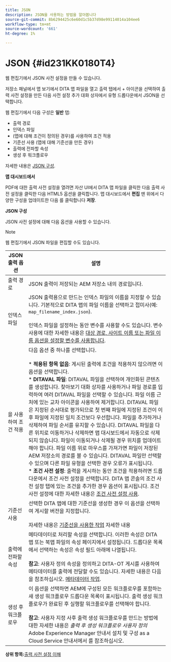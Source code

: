 ```yaml
---
title: JSON
description: JSON을 사용하는 방법을 알아봅니다
source-git-commit: 8b6294425c6e60d1c5b37d98e99114014a104ee6
workflow-type: tm+mt
source-wordcount: '661'
ht-degree: 1%

---
```



# JSON {#id231KK0180T4}

웹 편집기에서 JSON 사전 설정을 만들 수 있습니다.

저장소 패널에서 맵 보기에서 DITA 맵 파일을 열고 출력 탭에서 + 아이콘을 선택하여 출력 사전 설정을 만든 다음 사전 설정 추가 대화 상자에서 유형 드롭다운에서 JSON을 선택합니다.

웹 편집기에서 다음 구성은 **일반** 탭:

- 출력 경로
- 인덱스 파일
- \(맵에 대해 조건이 정의된 경우\)를 사용하여 조건 적용
- 기준선 사용 \(맵에 대해 기준선을 만든 경우\)
- 출력에 전파할 속성
- 생성 후 워크플로우

자세한 내용은 [JSON 구성](#id231KJA00REJ).

**맵 대시보드에서**

PDF에 대한 출력 사전 설정을 열려면 자산 UI에서 DITA 맵 파일을 클릭한 다음 출력 사전 설정을 클릭한 다음 HTML5 옵션을 클릭합니다. 맵 대시보드에서 **편집** 맨 위에서 다양한 구성을 업데이트한 다음 를 클릭합니다 **저장**.

**JSON 구성**

JSON 사전 설정에 대해 다음 옵션을 사용할 수 있습니다.

>[!NOTE]
>
> 웹 편집기에서 JSON 파일을 편집할 수도 있습니다.

| JSON 출력 옵션 | 설명 |
| --- | --- |
| 출력 경로 | JSON 출력이 저장되는 AEM 저장소 내의 경로입니다. |
| 인덱스 파일 | JSON 출력용으로 만드는 인덱스 파일의 이름을 지정할 수 있습니다. 기본적으로 DITA 맵의 파일 이름을 선택하고 접미사(예: `map_filename_index.json`).<br><br>인덱스 파일을 설정하는 동안 변수를 사용할 수도 있습니다. 변수 사용에 대한 자세한 내용은 [대상 경로, 사이트 이름 또는 파일 이름 옵션을 설정할 변수를 사용합니다](generate-output-use-variables.md#id18BUG70K05Z). |
| 을 사용하여 조건 적용 | 다음 옵션 중 하나를 선택합니다.<br><br>* **적용된 항목 없음**: 게시된 출력에 조건을 적용하지 않으려면 이 옵션을 선택합니다.<br>* **DITAVAL 파일**: DITAVAL 파일을 선택하여 개인화된 콘텐츠를 생성합니다. 찾아보기 대화 상자를 사용하거나 파일 경로를 입력하여 여러 DITAVAL 파일을 선택할 수 있습니다. 파일 이름 근처에 있는 교차 아이콘을 사용하여 제거합니다. DITAVAL 파일은 지정된 순서대로 평가되므로 첫 번째 파일에 지정된 조건이 이후 파일에 지정된 일치 조건보다 우선합니다. 파일을 추가하거나 삭제하여 파일 순서를 유지할 수 있습니다. DITAVAL 파일을 다른 위치로 이동하거나 삭제하면 맵 대시보드에서 자동으로 삭제되지 않습니다. 파일이 이동되거나 삭제될 경우 위치를 업데이트해야 합니다. 파일 이름 위로 마우스를 가져가면 파일이 저장된 AEM 저장소의 경로를 볼 수 있습니다. DITAVAL 파일만 선택할 수 있으며 다른 파일 유형을 선택한 경우 오류가 표시됩니다.<br>* **조건 사전 설정**: 출력을 게시하는 동안 조건을 적용하려면 드롭다운에서 조건 사전 설정을 선택합니다. DITA 맵 콘솔의 조건 사전 설정 탭에 있는 조건을 추가한 경우 옵션이 표시됩니다. 조건 사전 설정에 대한 자세한 내용은 [조건 사전 설정 사용](generate-output-use-condition-presets.md#id1825FL004PN). |
| 기준선 사용 | 선택한 DITA 맵에 대한 기준선을 생성한 경우 이 옵션을 선택하여 게시할 버전을 지정합니다.<br><br>자세한 내용은 [기준선을 사용한 작업](generate-output-use-baseline-for-publishing.md#id1825FI0J0PF) 자세한 내용 |
| 출력에 전파할 속성 | 메타데이터로 처리할 속성을 선택합니다. 이러한 속성은 DITA 맵 또는 북맵 파일의 속성 페이지에서 설정됩니다. 드롭다운 목록에서 선택하는 속성은 속성 필드 아래에 나열됩니다.<br><br>**참고**: 사용자 정의 속성을 정의하고 DITA-OT 게시를 사용하여 메타데이터를 출력에 전달할 수도 있습니다. 자세한 내용은 다음을 참조하십시오. [메타데이터 작업](metadata-dita.md#id21BJ00QD0XA). |
| 생성 후 워크플로우 | 이 옵션을 선택하면 AEM에 구성된 모든 워크플로우를 포함하는 새 생성 워크플로우 드롭다운 목록이 표시됩니다. 출력 생성 워크플로우가 완료된 후 실행할 워크플로우를 선택해야 합니다.<br><br>**참고**: 사용자 지정 사후 출력 생성 워크플로우를 만드는 방법에 대한 자세한 내용은 _출력 후 생성 워크플로우 사용자 정의_ Adobe Experience Manager 안내서 설치 및 구성 as a Cloud Service 안내서에서 를 참조하십시오. |

**상위 항목:**[&#x200B;출력 사전 설정 이해](generate-output-understand-presets.md)

